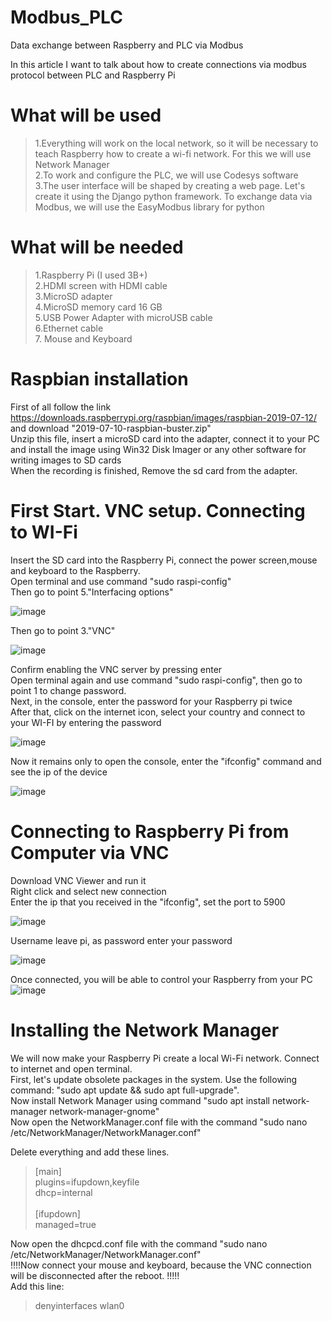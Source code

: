 # Modbus_PLC
Data exchange between Raspberry and PLC via Modbus

In this article I want to talk about how to create connections via modbus protocol between PLC and Raspberry Pi

# What will be used #
  >1.Everything will work on the local network, so it will be necessary to teach Raspberry how to create a wi-fi network. For this we will use Network Manager</br>
  >2.To work and configure the PLC, we will use Codesys software</br>
  >3.The user interface will be shaped by creating a web page. Let's create it using the Django python framework. To exchange data via Modbus, we will use the EasyModbus library for python</br>
  
# What will be needed #
  >1.Raspberry Pi (I used 3B+)</br>
  >2.HDMI screen with HDMI cable</br>
  >3.MicroSD adapter</br>
  >4.MicroSD memory card 16 GB</br>
  >5.USB Power Adapter with microUSB cable</br>
  >6.Ethernet cable</br>
  >7. Mouse and Keyboard</br>

# Raspbian installation #
First of all follow the link https://downloads.raspberrypi.org/raspbian/images/raspbian-2019-07-12/ and download "2019-07-10-raspbian-buster.zip"</br>
Unzip this file, insert a microSD card into the adapter, connect it to your PC and install the image using Win32 Disk Imager or any other software for writing images to SD cards</br>
When the recording is finished, Remove the sd card from the adapter.

# First Start. VNC setup. Connecting to WI-Fi #
Insert the SD card into the Raspberry Pi, connect the power screen,mouse and keyboard to the Raspberry.</br>
Open terminal and use command "sudo raspi-config"</br>
Then go to point 5."Interfacing options"</br>

![image](https://user-images.githubusercontent.com/104362972/165131675-28c59b48-e3ec-45ed-823e-e4c96a2ad5c0.png)</br>

Then go to point 3."VNC"</br>

![image](https://user-images.githubusercontent.com/104362972/165131752-32e8ee74-0196-4189-b35a-19f3dda2f4d6.png)</br>

Confirm enabling the VNC server by pressing enter</br>
Open terminal again and use command "sudo raspi-config", then go to point 1 to change password.</br>
Next, in the console, enter the password for your Raspberry pi twice</br>
After that, click on the internet icon, select your country and connect to your WI-FI by entering the password</br>

![image](https://user-images.githubusercontent.com/104362972/165133199-26c27aa3-284c-4eb5-9659-80d924a4e6f1.png)</br>

Now it remains only to open the console, enter the "ifconfig" command and see the ip of the device</br>

![image](https://user-images.githubusercontent.com/104362972/165132322-654513b1-56f4-4efc-8f4e-16c4c3086c63.png)</br>

# Connecting to Raspberry Pi from Computer via VNC #
Download VNC Viewer and run it</br>
Right click and select new connection</br>
Enter the ip that you received in the "ifconfig", set the port to 5900</br>

![image](https://user-images.githubusercontent.com/104362972/165132823-92246c96-1792-4fee-9e40-310e5173a641.png)</br>

Username leave pi, as password enter your password</br>

![image](https://user-images.githubusercontent.com/104362972/165133428-db239a02-0f18-42ec-b42e-d68807ec4341.png)</br>


Once connected, you will be able to control your Raspberry from your PC</br>
![image](https://user-images.githubusercontent.com/104362972/165134047-df01eb30-7cf6-44ff-b2e3-102881888648.png)

# Installing the Network Manager #
We will now make your Raspberry Pi create a local Wi-Fi network. Сonnect to internet and open terminal.</br>
First, let's update obsolete packages in the system. Use the following command: "sudo apt update && sudo apt full-upgrade".</br>
Now install Network Manager using command "sudo apt install network-manager network-manager-gnome"</br>
Now open the NetworkManager.conf file with the command "sudo nano /etc/NetworkManager/NetworkManager.conf"</br>

Delete everything and add these lines.</br>
>[main]</br>
>plugins=ifupdown,keyfile</br>
>dhcp=internal</br>
></br>
>[ifupdown]</br>
>managed=true</br>

Now open the dhcpcd.conf file with the command "sudo nano /etc/NetworkManager/NetworkManager.conf"</br>
!!!!Now connect your mouse and keyboard, because the VNC connection will be disconnected after the reboot. !!!!! </br>
Add this line:</br>
>denyinterfaces wlan0
